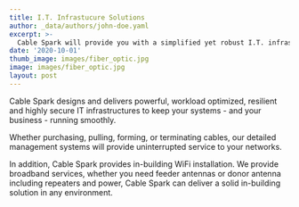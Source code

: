```yaml
---
title: I.T. Infrastucure Solutions
author: _data/authors/john-doe.yaml
excerpt: >-
  Cable Spark will provide you with a simplified yet robust I.T. infrastructure solution that positively impacts your company
date: '2020-10-01'
thumb_image: images/fiber_optic.jpg
image: images/fiber_optic.jpg
layout: post
---
```


Cable Spark designs and delivers powerful, workload optimized, resilient and highly secure IT
infrastructures to keep your systems - and your business - running smoothly.

Whether purchasing, pulling, forming, or terminating cables, our detailed management systems will provide uninterrupted service to your networks.

In addition, Cable Spark provides in-building WiFi installation. We provide broadband services, whether you need feeder antennas or donor antenna including repeaters and power, Cable Spark can deliver a solid in-building solution in any environment.
